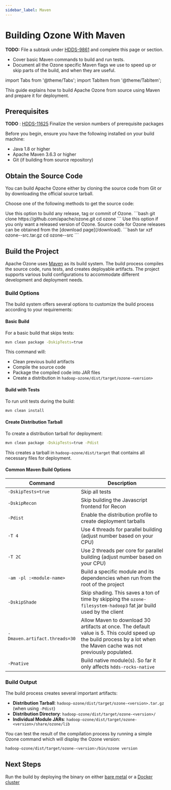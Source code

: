 ```yaml
---
sidebar_label: Maven
---
```


<!-- cspell:words xzf Dskip Pdist installnpm installnpx installyarn -->

# Building Ozone With Maven

**TODO:** File a subtask under [HDDS-9861](https://issues.apache.org/jira/browse/HDDS-9861) and complete this page or section.

- Cover basic Maven commands to build and run tests.
- Document all the Ozone specific Maven flags we use to speed up or skip parts of the build, and when they are useful.

import Tabs from '@theme/Tabs';
import TabItem from '@theme/TabItem';

This guide explains how to build Apache Ozone from source using Maven and prepare it for deployment.

## Prerequisites

**TODO** : [HDDS-11625](https://issues.apache.org/jira/browse/HDDS-11625) Finalize the version numbers of prerequisite packages

Before you begin, ensure you have the following installed on your build machine:

- Java 1.8 or higher
- Apache Maven 3.6.3 or higher
- Git (if building from source repository)

## Obtain the Source Code

You can build Apache Ozone either by cloning the source code from Git or by downloading the official source tarball.

Choose one of the following methods to get the source code:

<Tabs>
  <TabItem value="Git" label="Git" default>
    Use this option to build any release, tag or commit of Ozone.
    ```bash
    git clone https://github.com/apache/ozone.git
    cd ozone
    ```
  </TabItem>
  <TabItem value="Tarball" label="Tarball">
    Use this option if you only want a released version of Ozone. Source code for Ozone releases can be obtained from the [download page](/download).
    ```bash
    tar xzf ozone-<version>-src.tar.gz
    cd ozone-<version>-src
    ```
  </TabItem>
</Tabs>

## Build the Project

Apache Ozone uses [Maven](https://maven.apache.org/) as its build system. The build process compiles the source code, runs tests, and creates deployable artifacts. The project supports various build configurations to accommodate different development and deployment needs.

### Build Options

The build system offers several options to customize the build process according to your requirements:

#### Basic Build

For a basic build that skips tests:

```bash
mvn clean package -DskipTests=true
```

This command will:

- Clean previous build artifacts
- Compile the source code
- Package the compiled code into JAR files
- Create a distribution in `hadoop-ozone/dist/target/ozone-<version>`

#### Build with Tests

To run unit tests during the build:

```bash
mvn clean install
```

#### Create Distribution Tarball

To create a distribution tarball for deployment:

```bash
mvn clean package -DskipTests=true -Pdist
```

This creates a tarball in `hadoop-ozone/dist/target` that contains all necessary files for deployment.

#### Common Maven Build Options

| Command | Description |
|---------|-------------|
| `-DskipTests=true` | Skip all tests |
| `-DskipRecon` | Skip building the Javascript frontend for Recon |
| `-Pdist` | Enable the distribution profile to create deployment tarballs |
| `-T 4` | Use 4 threads for parallel building (adjust number based on your CPU) |
| `-T 2C` | Use 2 threads per core for parallel building (adjust number based on your CPU) |
| `-am -pl :<module-name>` | Build a specific module and its dependencies when run from the root of the project |
| `-DskipShade` | Skip shading. This saves a ton of time by skipping the `ozone-filesystem-hadoop3` fat jar build used by the client |
| `-Dmaven.artifact.threads=30` | Allow Maven to download 30 artifacts at once. The default value is 5. This could speed up the build process by a lot when the Maven cache was not previously populated. |
| `-Pnative` | Build native module(s). So far it only affects `hdds-rocks-native` |

### Build Output

The build process creates several important artifacts:

- **Distribution Tarball**: `hadoop-ozone/dist/target/ozone-<version>.tar.gz` (when using `-Pdist`)
- **Distribution Directory**: `hadoop-ozone/dist/target/ozone-<version>/`
- **Individual Module JARs**: `hadoop-ozone/dist/target/ozone-<version>/share/ozone/lib`

You can test the result of the compilation process by running a simple Ozone command which will display the Ozone version:

```bash
hadoop-ozone/dist/target/ozone-<version>/bin/ozone version
```

## Next Steps

Run the build by deploying the binary on either [bare metal](../../05-administrator-guide/01-installation/03-installing-binaries.md) or a [Docker cluster](../../08-developer-guide/02-run/02-docker-compose.md)
